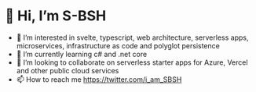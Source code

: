 # 👋 Hi, I’m S-BSH
- 👀 I’m interested in svelte, typescript, web architecture, serverless apps, microservices, infrastructure as code and polyglot persistence
- 🌱 I’m currently learning c# and .net core
- 💞️ I’m looking to collaborate on serverless starter apps for Azure, Vercel and other public cloud services
- 📫 How to reach me https://twitter.com/i_am_SBSH

<!---
s-bsh/s-bsh is a ✨ special ✨ repository because its `README.md` (this file) appears on your GitHub profile.
You can click the Preview link to take a look at your changes.
--->

